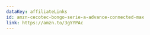 ```yaml
---
dataKey: affiliateLinks
id: amzn-cecotec-bongo-serie-a-advance-connected-max
link: https://amzn.to/3gYYPAc
---
```

